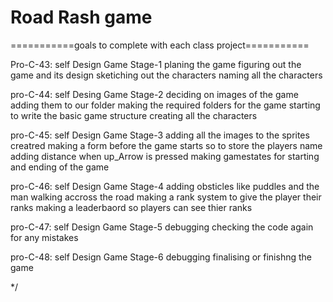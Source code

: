 # Road Rash game

===========goals to complete with each class project=========== 
 
Pro-C-43: self Design Game Stage-1
planing the game
figuring out the game and its design
sketiching out the characters
naming all the characters 

pro-C-44: self Desing Game Stage-2
deciding on images of the game
adding them to our folder
making the required folders for the game
starting to write the basic game structure
creating all the characters

pro-C-45: self Design Game Stage-3
adding all the images to the sprites creatred 
making a form before the game starts so to store the players name
adding distance when up_Arrow is pressed 
making gamestates for starting and ending of the game 

pro-C-46: self Design Game Stage-4
adding obsticles like puddles and the man walking accross the road
making a rank system to give the player their ranks
making a leaderbaord so players can see thier ranks

pro-C-47: self Design Game Stage-5
debugging
checking the code again for any mistakes

pro-C-48: self Design Game Stage-6
debugging
finalising or finishng the game

*/

